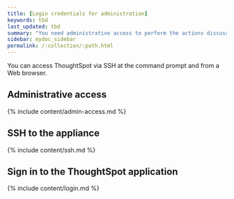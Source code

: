 ```yaml
---
title: [Login credentials for administration]
keywords: tbd
last_updated: tbd
summary: "You need administrative access to perform the actions discussed in this guide. "
sidebar: mydoc_sidebar
permalink: /:collection/:path.html
---
```

You can access ThoughtSpot via SSH at the command prompt and from a Web browser.

## Administrative access

{% include content/admin-access.md %}

## SSH to the appliance

{% include content/ssh.md %}

## Sign in to the ThoughtSpot application

{% include content/login.md %}

